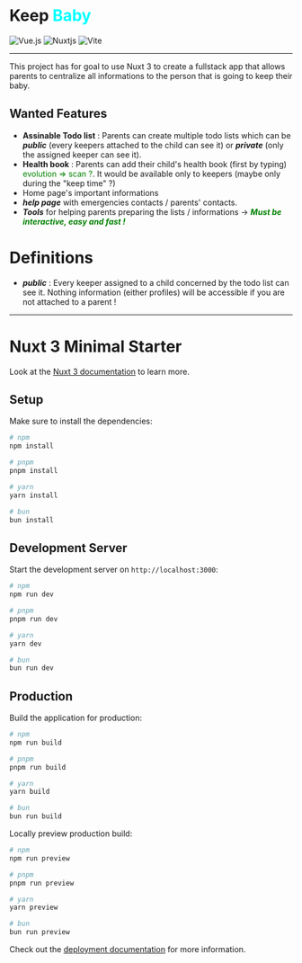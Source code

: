 # Keep <font color="cyan">Baby</font>

![Vue.js](https://img.shields.io/badge/vuejs-%2335495e.svg?style=for-the-badge&logo=vuedotjs&logoColor=%234FC08D)
![Nuxtjs](https://img.shields.io/badge/Nuxt-002E3B?style=for-the-badge&logo=nuxtdotjs&logoColor=#00DC82)
![Vite](https://img.shields.io/badge/vite-%23646CFF.svg?style=for-the-badge&logo=vite&logoColor=white)

---

This project has for goal to use Nuxt 3 to create a fullstack app that allows parents to centralize all informations
to the person that is going to keep their baby.

## Wanted Features

- **Assinable Todo list** : Parents can create multiple todo lists which can be **_public_** (every keepers attached to the child can see it) or **_private_** (only the assigned keeper can see it).
- **Health book** : Parents can add their child's health book (first by typing) <font color="green">evolution => scan ?</font>. It would be available only to keepers (maybe only during the "keep time" ?) 
- Home page's important informations 
- **_help page_** with emergencies contacts / parents' contacts.
- **_Tools_** for helping parents preparing the lists / informations -> <font color="green">**_Must be interactive, easy and fast !_**</font>


# Definitions

- **_public_** : Every keeper assigned to a child concerned by the todo list can see it. Nothing information (either profiles) will be accessible if you are not attached to a parent ! 

---

# Nuxt 3 Minimal Starter

Look at the [Nuxt 3 documentation](https://nuxt.com/docs/getting-started/introduction) to learn more.

## Setup

Make sure to install the dependencies:

```bash
# npm
npm install

# pnpm
pnpm install

# yarn
yarn install

# bun
bun install
```

## Development Server

Start the development server on `http://localhost:3000`:

```bash
# npm
npm run dev

# pnpm
pnpm run dev

# yarn
yarn dev

# bun
bun run dev
```

## Production

Build the application for production:

```bash
# npm
npm run build

# pnpm
pnpm run build

# yarn
yarn build

# bun
bun run build
```

Locally preview production build:

```bash
# npm
npm run preview

# pnpm
pnpm run preview

# yarn
yarn preview

# bun
bun run preview
```

Check out the [deployment documentation](https://nuxt.com/docs/getting-started/deployment) for more information.
